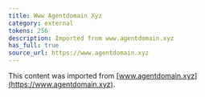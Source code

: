 ```yaml
---
title: Www Agentdomain Xyz
category: external
tokens: 256
description: Imported from www.agentdomain.xyz
has_full: true
source_url: https://www.agentdomain.xyz
---
```


This content was imported from [www.agentdomain.xyz](https://www.agentdomain.xyz).
